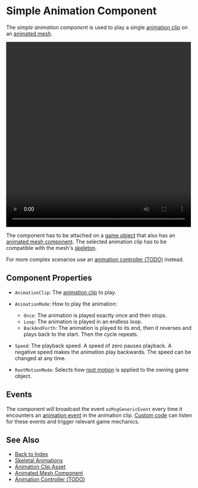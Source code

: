 # Simple Animation Component

The *simple animation component* is used to play a single [animation clip](animation-clip-asset.md) on an [animated mesh](animated-mesh-component.md).

<video src="../media/skeletal-anim.webm" width="500" height="500" autoplay loop></video>

The component has to be attached on a [game object](../../runtime/world/game-objects.md) that also has an [animated mesh component](animated-mesh-component.md). The selected animation clip has to be compatible with the mesh's [skeleton](skeleton-asset.md).

For more complex scenarios use an [animation controller (TODO)](animation-controller/animation-controller-overview.md) instead.

## Component Properties

* `AnimationClip`: The [animation clip](animation-clip-asset.md) to play.

* `AnimationMode`: How to play the animation:

  * `Once`: The animation is played exactly once and then stops.
  * `Loop`: The animation is played in an endless loop.
  * `BackAndForth`: The animation is played to its end, then it reverses and plays back to the start. Then the cycle repeats.

* `Speed`: The playback speed. A speed of zero pauses playback. A negative speed makes the animation play backwards. The speed can be changed at any time.

* `RootMotionMode`: Selects how [root motion](root-motion.md) is applied to the owning game object.

## Events

The component will broadcast the event `ezMsgGenericEvent` every time it encounters an [animation event](animation-events.md) in the animation clip. [Custom code](../../custom-code/custom-code-overview.md) can listen for these events and trigger relevant game mechanics.

## See Also

* [Back to Index](../../index.md)
* [Skeletal Animations](skeletal-animation-overview.md)
* [Animation Clip Asset](animation-clip-asset.md)
* [Animated Mesh Component](animated-mesh-component.md)
* [Animation Controller (TODO)](animation-controller/animation-controller-overview.md)

